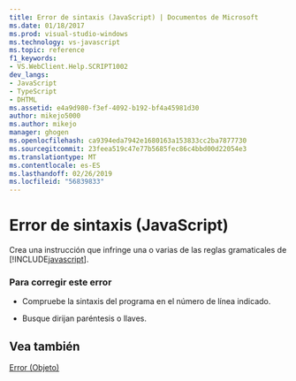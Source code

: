 ```yaml
---
title: Error de sintaxis (JavaScript) | Documentos de Microsoft
ms.date: 01/18/2017
ms.prod: visual-studio-windows
ms.technology: vs-javascript
ms.topic: reference
f1_keywords:
- VS.WebClient.Help.SCRIPT1002
dev_langs:
- JavaScript
- TypeScript
- DHTML
ms.assetid: e4a9d980-f3ef-4092-b192-bf4a45981d30
author: mikejo5000
ms.author: mikejo
manager: ghogen
ms.openlocfilehash: ca9394eda7942e1680163a153833cc2ba7877730
ms.sourcegitcommit: 23feea519c47e77b5685fec86c4bbd00d22054e3
ms.translationtype: MT
ms.contentlocale: es-ES
ms.lasthandoff: 02/26/2019
ms.locfileid: "56839833"
---
```

# <a name="syntax-error-javascript"></a>Error de sintaxis (JavaScript)
Crea una instrucción que infringe una o varias de las reglas gramaticales de [!INCLUDE[javascript](../../javascript/includes/javascript-md.md)].  
  
### <a name="to-correct-this-error"></a>Para corregir este error  
  
-   Compruebe la sintaxis del programa en el número de línea indicado.  
  
-   Busque dirijan paréntesis o llaves.  
  
## <a name="see-also"></a>Vea también  
 [Error (Objeto)](../../javascript/reference/error-object-javascript.md)